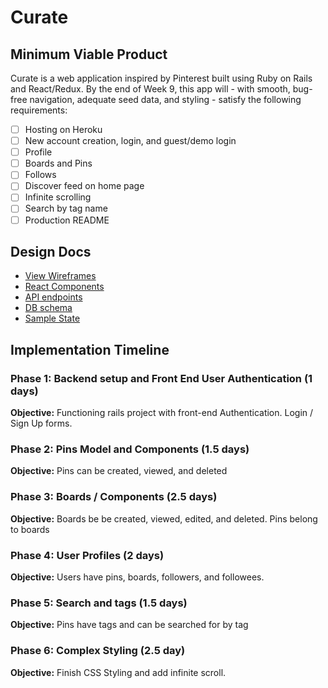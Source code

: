

# Curate

## Minimum Viable Product

Curate is a web application inspired by Pinterest built using Ruby on Rails and React/Redux.  By the end of Week 9, this app will - with smooth, bug-free navigation, adequate seed data, and styling - satisfy the following requirements:

- [ ] Hosting on Heroku
- [ ] New account creation, login, and guest/demo login
- [ ] Profile
- [ ] Boards and Pins
- [ ] Follows
- [ ] Discover feed on home page
- [ ] Infinite scrolling
- [ ] Search by tag name
- [ ] Production README

## Design Docs
* [View Wireframes][wireframes]
* [React Components][components]
* [API endpoints][api-endpoints]
* [DB schema][schema]
* [Sample State][sample-state]

[wireframes]: wireframes
[components]: component-hierarchy.md
[sample-state]: sample-state.md
[api-endpoints]: api-endpoints.md
[schema]: schema.md

## Implementation Timeline

### Phase 1: Backend setup and Front End User Authentication (1 days)

**Objective:** Functioning rails project with front-end Authentication. Login / Sign Up forms.

### Phase 2: Pins Model and Components (1.5 days)

**Objective:** Pins can be created, viewed, and deleted

### Phase 3: Boards / Components (2.5 days)

**Objective:** Boards be be created, viewed, edited, and deleted. Pins belong to boards

### Phase 4: User Profiles (2 days)
**Objective:**  Users have pins, boards, followers, and followees.

### Phase 5: Search and tags (1.5 days)

**Objective:** Pins have tags and can be searched for by tag

### Phase 6: Complex Styling (2.5 day)

**Objective:** Finish CSS Styling and add infinite scroll.
